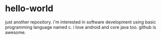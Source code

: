 # hello-world
just another repository.
i'm interested in software development using basic programming language named c.
i love android and core java too.
github is awesome.

